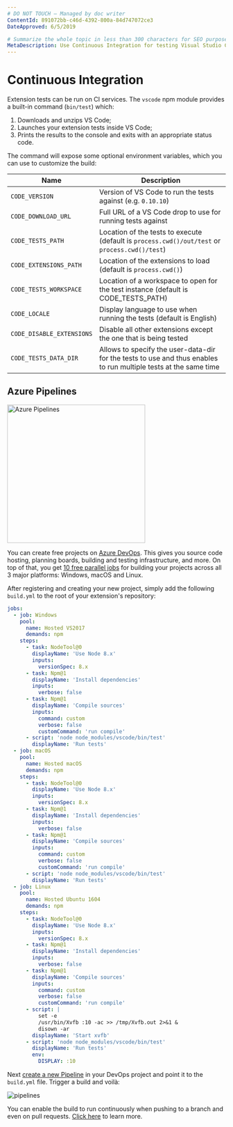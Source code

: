 ```yaml
---
# DO NOT TOUCH — Managed by doc writer
ContentId: 891072bb-c46d-4392-800a-84d747072ce3
DateApproved: 6/5/2019

# Summarize the whole topic in less than 300 characters for SEO purpose
MetaDescription: Use Continuous Integration for testing Visual Studio Code extensions (plug-ins).
---
```


# Continuous Integration

Extension tests can be run on CI services. The `vscode` npm module provides a built-in command (`bin/test`) which:

1. Downloads and unzips VS Code;
2. Launches your extension tests inside VS Code;
3. Prints the results to the console and exits with an appropriate status code.

The command will expose some optional environment variables, which you can use to customize the build:

| Name                      | Description                                                                                    |
| ------------------------- | ---------------------------------------------------------------------------------------------- |
| `CODE_VERSION`            | Version of VS Code to run the tests against (e.g. `0.10.10`)                                   |
| `CODE_DOWNLOAD_URL`       | Full URL of a VS Code drop to use for running tests against                                    |
| `CODE_TESTS_PATH`         | Location of the tests to execute (default is `process.cwd()/out/test` or `process.cwd()/test`) |
| `CODE_EXTENSIONS_PATH`    | Location of the extensions to load (default is `process.cwd()`)                                |
| `CODE_TESTS_WORKSPACE`    | Location of a workspace to open for the test instance (default is CODE_TESTS_PATH)             |
| `CODE_LOCALE`             | Display language to use when running the tests (default is English)                            |
| `CODE_DISABLE_EXTENSIONS` | Disable all other extensions except the one that is being tested                               |
| `CODE_TESTS_DATA_DIR`     | Allows to specify the user-data-dir for the tests to use and thus enables to run multiple tests at the same time |

## Azure Pipelines

<a href="https://azure.microsoft.com/services/devops/"><img alt="Azure Pipelines" src="/assets/api/working-with-extensions/continuous-integration/pipelines-logo.png" width="318" /></a>

You can create free projects on [Azure DevOps](https://azure.microsoft.com/services/devops/). This gives you source code hosting, planning boards, building and testing infrastructure, and more. On top of that, you get [10 free parallel jobs](https://azure.microsoft.com/services/devops/pipelines/) for building your projects across all 3 major platforms: Windows, macOS and Linux.

After registering and creating your new project, simply add the following `build.yml` to the root of your extension's repository:

```yaml
jobs:
  - job: Windows
    pool:
      name: Hosted VS2017
      demands: npm
    steps:
      - task: NodeTool@0
        displayName: 'Use Node 8.x'
        inputs:
          versionSpec: 8.x
      - task: Npm@1
        displayName: 'Install dependencies'
        inputs:
          verbose: false
      - task: Npm@1
        displayName: 'Compile sources'
        inputs:
          command: custom
          verbose: false
          customCommand: 'run compile'
      - script: 'node node_modules/vscode/bin/test'
        displayName: 'Run tests'
  - job: macOS
    pool:
      name: Hosted macOS
      demands: npm
    steps:
      - task: NodeTool@0
        displayName: 'Use Node 8.x'
        inputs:
          versionSpec: 8.x
      - task: Npm@1
        displayName: 'Install dependencies'
        inputs:
          verbose: false
      - task: Npm@1
        displayName: 'Compile sources'
        inputs:
          command: custom
          verbose: false
          customCommand: 'run compile'
      - script: 'node node_modules/vscode/bin/test'
        displayName: 'Run tests'
  - job: Linux
    pool:
      name: Hosted Ubuntu 1604
      demands: npm
    steps:
      - task: NodeTool@0
        displayName: 'Use Node 8.x'
        inputs:
          versionSpec: 8.x
      - task: Npm@1
        displayName: 'Install dependencies'
        inputs:
          verbose: false
      - task: Npm@1
        displayName: 'Compile sources'
        inputs:
          command: custom
          verbose: false
          customCommand: 'run compile'
      - script: |
          set -e
          /usr/bin/Xvfb :10 -ac >> /tmp/Xvfb.out 2>&1 &
          disown -ar
        displayName: 'Start xvfb'
      - script: 'node node_modules/vscode/bin/test'
        displayName: 'Run tests'
        env:
          DISPLAY: :10
```

Next [create a new Pipeline](https://docs.microsoft.com/azure/devops/pipelines/get-started-yaml?view=vsts#get-your-first-build) in your DevOps project and point it to the `build.yml` file. Trigger a build and voilà:

![pipelines](images/continuous-integration/pipelines.png)

You can enable the build to run continuously when pushing to a branch and even on pull requests. [Click here](https://docs.microsoft.com/azure/devops/pipelines/build/triggers) to learn more.